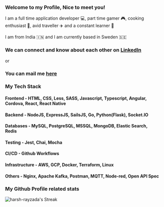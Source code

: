 <h3>Welcome to my Profile, Nice to meet you!</h3>
<p>I am a full time application developer 💻, part time gamer 🎮, cooking enthusiast 🍳, avid traveller ✈️ and a constant learner 📖</p>

<p>I am from India 🇮🇳 and I am currently based in Sweden 🇸🇪</p>

<h3>We can connect and know about each other on <a href="https://www.linkedin.com/in/harsh-rayzada-b068b1b0/">LinkedIn</a></h3>
<p>or</p>
<h3>You can mail me <a href="mailto:harsh.rayzada@gmail.com">here</a></h3>

<h3>My Tech Stack</h3>
<h4>Frontend - HTML, CSS, Less, SASS, Javascript, Typescript, Angular, Cordova, React, React Native</h4>
<h4>Backend - NodeJS, ExpressJS, SailsJS, Go, Python(Flask), Socket.IO</h4>
<h4>Databases - MySQL, PostgreSQL, MSSQL, MongoDB, Elastic Search, Redis</h4>
<h4>Testing - Jest, Chai, Mocha</h4>
<h4>CI/CD - Github Workflows</h4>
<h4>Infrastructure - AWS, GCP, Docker, Terraform, Linux</h4>
<h4>Others - Nginx, Apache Kafka, Postman, MQTT, Node-red, Open API Spec</h4>

<h3>My Github Profile related stats</h3>

![harsh-rayzada's Streak](https://github-readme-streak-stats.herokuapp.com/?user=harsh-rayzada&theme=vue-dark&hide_border=true)
